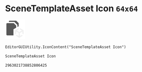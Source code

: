 # SceneTemplateAsset Icon `64x64`
<img src="/img/SceneTemplateAsset%20Icon.png" width=64 height=64>

``` CSharp
EditorGUIUtility.IconContent("SceneTemplateAsset Icon")
```
```
SceneTemplateAsset Icon
```
```
2963021738852806425
```
